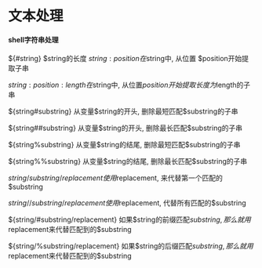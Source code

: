 # 文本处理

#### shell字符串处理

${#string} 	$string的长度
${string:position} 	在$string中, 从位置
$position开始提取子串 

${string:position:length} 	在$string中, 从位置$position开始提取长度为$length的子串 	 

${string#substring} 	从变量$string的开头, 删除最短匹配$substring的子串

 ${string##substring} 	从变量$string的开头, 删除最长匹配$substring的子串 

${string%substring} 	从变量$string的结尾, 删除最短匹配$substring的子串 

${string%%substring} 	从变量$string的结尾, 删除最长匹配$substring的子串 	 

${string/substring/replacement} 	使用$replacement, 来代替第一个匹配的$substring 

${string//substring/replacement} 	使用$replacement, 代替所有匹配的$substring 

${string/#substring/replacement} 	如果$string的前缀匹配$substring, 那么就用$replacement来代替匹配到的$substring 

${string/%substring/replacement} 	如果$string的后缀匹配$substring, 那么就用$replacement来代替匹配到的$substring